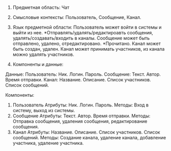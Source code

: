1. Предметная область: Чат

2. Смысловые контексты: Пользователь, Сообщение, Канал.
   
3. Язык предметной области: 
Пользователь может войти в системы и выйти из нее. *Отправлять/удалять/редактироавть сообщения, удалять/создавать/входить в каналы.
Сообщение может быть отправлено, удалено, отредактировано. *Прочитано.
Канал может быть создан, удален. Канал может принимать участников, из канала можно удалять участников.  

4. Компоненты и данные:

Данные:
Пользователь: Ник. Логин. Пароль.
Сообщение: Текст. Автор. Время отправки.
Канал: Название. Описание. Список участников. Список сообщений.


Компоненты: 
1) Пользователь
Атрибуты:  Ник. Логин. Пароль.
Методы: Вход в систему, выход из системы.
2) Сообщение
Атрибуты: Текст. Автор. Время отправки.
Методы: Отправка сообщения, удаления сообщения, редактирование сообщения.
3) Канал
Атрибуты: Название. Описание. Список участников. Список сообщений.
Методы: Создание канала, удаление канала, добавление участника, удаление участника.



